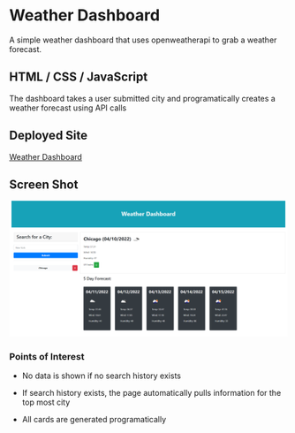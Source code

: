 # Weather Dashboard
A simple weather dashboard that uses openweatherapi to grab a weather forecast.

## HTML / CSS / JavaScript
The dashboard takes a user submitted city and programatically creates a weather forecast using API calls

## Deployed Site
[Weather Dashboard](https://josephlmurray.github.io/weather/)

## Screen Shot

![alt text](./Assets/weatherdashboard.png "Weather Dashboard")

### Points of Interest
* No data is shown if no search history exists

* If search history exists, the page automatically pulls information for the top most city

* All cards are generated programatically 
